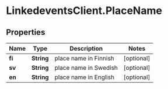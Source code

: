 # LinkedeventsClient.PlaceName

## Properties
Name | Type | Description | Notes
------------ | ------------- | ------------- | -------------
**fi** | **String** | place name in Finnish | [optional] 
**sv** | **String** | place name in Swedish | [optional] 
**en** | **String** | place name in English | [optional] 


